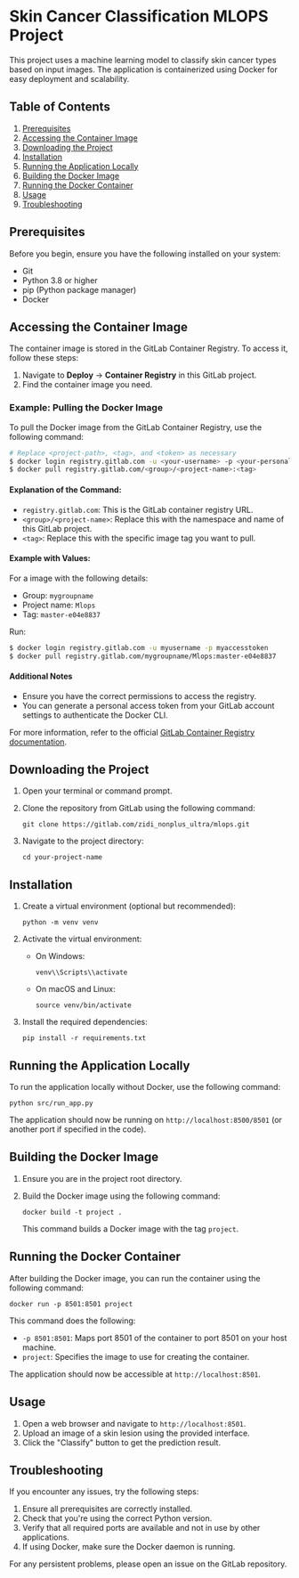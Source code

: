 # Skin Cancer Classification MLOPS Project

This project uses a machine learning model to classify skin cancer types based on input images. The application is containerized using Docker for easy deployment and scalability.

## Table of Contents

1. [Prerequisites](#prerequisites)
2. [Accessing the Container Image](#accessing-the-container-image)
3. [Downloading the Project](#downloading-the-project)
4. [Installation](#installation)
5. [Running the Application Locally](#running-the-application-locally)
6. [Building the Docker Image](#building-the-docker-image)
7. [Running the Docker Container](#running-the-docker-container)
8. [Usage](#usage)
9. [Troubleshooting](#troubleshooting)

## Prerequisites

Before you begin, ensure you have the following installed on your system:

- Git
- Python 3.8 or higher
- pip (Python package manager)
- Docker


## Accessing the Container Image

The container image is stored in the GitLab Container Registry. To access it, follow these steps:

1. Navigate to **Deploy** -> **Container Registry** in this GitLab project.
2. Find the container image you need.

### Example: Pulling the Docker Image

To pull the Docker image from the GitLab Container Registry, use the following command:

```bash
# Replace <project-path>, <tag>, and <token> as necessary
$ docker login registry.gitlab.com -u <your-username> -p <your-personal-access-token>
$ docker pull registry.gitlab.com/<group>/<project-name>:<tag>
```

#### Explanation of the Command:
- `registry.gitlab.com`: This is the GitLab container registry URL.
- `<group>/<project-name>`: Replace this with the namespace and name of this GitLab project.
- `<tag>`: Replace this with the specific image tag you want to pull.

#### Example with Values:

For a image with the following details:
- Group: `mygroupname`
- Project name: `Mlops`
- Tag: `master-e04e8837`

Run:

```bash
$ docker login registry.gitlab.com -u myusername -p myaccesstoken
$ docker pull registry.gitlab.com/mygroupname/Mlops:master-e04e8837
```

#### Additional Notes
- Ensure you have the correct permissions to access the registry.
- You can generate a personal access token from your GitLab account settings to authenticate the Docker CLI.

For more information, refer to the official [GitLab Container Registry documentation](https://docs.gitlab.com/ee/user/packages/container_registry/).



## Downloading the Project

1. Open your terminal or command prompt.
2. Clone the repository from GitLab using the following command:

   ```
   git clone https://gitlab.com/zidi_nonplus_ultra/mlops.git
   ```

 

3. Navigate to the project directory:

   ```
   cd your-project-name
   ```

## Installation

1. Create a virtual environment (optional but recommended):

   ```
   python -m venv venv
   ```

2. Activate the virtual environment:

   - On Windows:
     ```
     venv\\Scripts\\activate
     ```
   - On macOS and Linux:
     ```
     source venv/bin/activate
     ```

3. Install the required dependencies:

   ```
   pip install -r requirements.txt
   ```

## Running the Application Locally

To run the application locally without Docker, use the following command:

```
python src/run_app.py
```

The application should now be running on `http://localhost:8500/8501` (or another port if specified in the code).

## Building the Docker Image

1. Ensure you are in the project root directory.
2. Build the Docker image using the following command:

   ```
   docker build -t project .
   ```

   This command builds a Docker image with the tag `project`.

## Running the Docker Container

After building the Docker image, you can run the container using the following command:

```
docker run -p 8501:8501 project
```

This command does the following:
- `-p 8501:8501`: Maps port 8501 of the container to port 8501 on your host machine.
- `project`: Specifies the image to use for creating the container.

The application should now be accessible at `http://localhost:8501`.

## Usage

1. Open a web browser and navigate to `http://localhost:8501`.
2. Upload an image of a skin lesion using the provided interface.
3. Click the "Classify" button to get the prediction result.

## Troubleshooting

If you encounter any issues, try the following steps:

1. Ensure all prerequisites are correctly installed.
2. Check that you're using the correct Python version.
3. Verify that all required ports are available and not in use by other applications.
4. If using Docker, make sure the Docker daemon is running.

For any persistent problems, please open an issue on the GitLab repository.